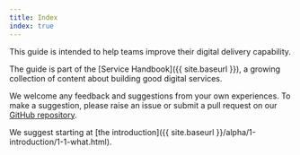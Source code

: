 ```yaml
---
title: Index
index: true
---
```


This guide is intended to help teams improve their digital delivery capability.

The guide is part of the [Service Handbook]({{ site.baseurl }}), a growing collection of content about building good digital services.

We welcome any feedback and suggestions from your own experiences. To make a suggestion, please raise an issue or submit a pull request on our [GitHub repository](https://github.com/ausdto/service-handbook).

We suggest starting at [the introduction]({{ site.baseurl }}/alpha/1-introduction/1-1-what.html).

